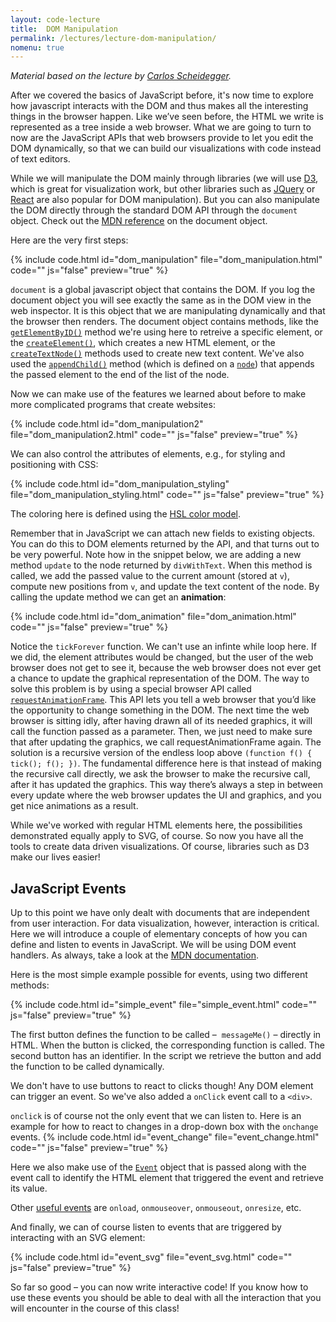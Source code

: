 ```yaml
---
layout: code-lecture
title:  DOM Manipulation 
permalink: /lectures/lecture-dom-manipulation/
nomenu: true
---
```

*Material based on the lecture by [Carlos Scheidegger](http://cscheid.net/courses/spr15/cs444/lectures/week3.html).*

After we covered the basics of JavaScript before, it's now time to explore how javascript interacts with the DOM and thus makes all the interesting things in the browser happen. 
Like we’ve seen before, the HTML we write is represented as a tree inside a web browser. What we are going to turn to now are the JavaScript APIs that web browsers provide to let you edit the DOM dynamically, so that we can build our visualizations with code instead of text editors.

While we will manipulate the DOM mainly through libraries (we will use [D3](http://d3js.org/), which is great for visualization work, but other libraries such as [JQuery](https://jquery.com/) or [React](https://reactjs.org/) are also popular for DOM manipulation). But you can also manipulate the DOM directly through the standard DOM API through the `document` object. Check out the [MDN reference](https://developer.mozilla.org/en-US/docs/Web/API/document) on the document object.

Here are the very first steps:

{% include code.html id="dom_manipulation" file="dom_manipulation.html" code="" js="false" preview="true" %}

`document` is a global javascript object that contains the DOM. If you log the document object you will see exactly the same as in the DOM view in the web inspector. It is this object that we are manipulating dynamically and that the browser then renders. The document object contains methods, like the [`getElementByID()`](https://developer.mozilla.org/en-US/docs/Web/API/Document/getElementById) method we're using here to retreive a specific element, or the [`createElement()`](https://developer.mozilla.org/en-US/docs/Web/API/Document/createElement), which creates a new HTML element, or the [`createTextNode()`](https://developer.mozilla.org/en-US/docs/Web/API/Document/createTextNode) methods used to create new text content. We've also used the [`appendChild()`](https://developer.mozilla.org/en-US/docs/Web/API/Node/appendChild) method (which is defined on a [`node`](https://developer.mozilla.org/en-US/docs/Web/API/Node)) that appends the passed element to the end of the list of the node. 

Now we can make use of the features we learned about before to make more complicated programs that create websites: 

{% include code.html id="dom_manipulation2" file="dom_manipulation2.html" code="" js="false" preview="true" %}

We can also control the attributes of elements, e.g., for styling and positioning with CSS:

{% include code.html id="dom_manipulation_styling" file="dom_manipulation_styling.html" code="" js="false" preview="true" %}

The coloring here is defined using the [HSL color model](https://developer.mozilla.org/en-US/docs/Web/CSS/color_value#hsl()). 

Remember that in JavaScript we can attach new fields to existing objects. You can do this to DOM elements returned by the API, and that turns out to be very powerful. Note how in the snippet below, we are adding a new method ```update``` to the node returned by ```divWithText```. When this method is called, we add the passed value to the current amount (stored at ```v```), compute new positions from ```v```, and update the text content of the node. By calling the update method we can get an **animation**:


{% include code.html id="dom_animation" file="dom_animation.html" code="" js="false" preview="true" %}

Notice the ```tickForever``` function. We can't use an infinte while loop here. If we did, the element attributes would be changed, but the user of the web browser does not get to see it, because the web browser does not ever get a chance to update the graphical representation of the DOM. The way to solve this problem is by using a special browser API called [```requestAnimationFrame```](https://developer.mozilla.org/en-US/docs/Web/API/window/requestAnimationFrame). This API lets you tell a web browser that you’d like the opportunity to change something in the DOM. The next time the web browser is sitting idly, after having drawn all of its needed graphics, it will call the function passed as a parameter. Then, we just need to make sure that after updating the graphics, we call requestAnimationFrame again. The solution is a recursive version of the endless loop above ```(function f() { tick(); f(); })```. The fundamental difference here is that instead of making the recursive call directly, we ask the browser to make the recursive call, after it has updated the graphics. This way there’s always a step in between every update where the web browser updates the UI and graphics, and you get nice animations as a result.

While we've worked with regular HTML elements here, the possibilities demonstrated equally apply to SVG, of course. So now you have all the tools to create data driven visualizations. Of course, libraries such as D3 make our lives easier!


## JavaScript Events

Up to this point we have only dealt with documents that are independent from user interaction. For data visualization, however, interaction is critical. Here we will introduce a couple of elementary concepts of how you can define and listen to events in JavaScript. We will be using DOM event handlers. As always, take a look at the [MDN documentation](https://developer.mozilla.org/en-US/docs/Web/Guide/Events/Event_handlers).

Here is the most simple example possible for events, using two different methods:

{% include code.html id="simple_event" file="simple_event.html" code="" js="false" preview="true" %}

The first button defines the function to be called –  `messageMe()` – directly in HTML. When the button is clicked, the corresponding function is called. The second button has an identifier. In the script we retrieve the button and add the function to be called dynamically. 

We don't have to use buttons to react to clicks though! Any DOM element can trigger an event. So we've also added a `onClick` event call to a `<div>`.

``onclick`` is of course not the only event that we can listen to. Here is an example for how to react to changes in a drop-down box with the ```onchange``` events. 
{% include code.html id="event_change" file="event_change.html" code="" js="false" preview="true" %}

Here we also make use of the [`Event`](https://developer.mozilla.org/en-US/docs/Web/API/Event) object that is passed along with the event call to identify the HTML element that triggered the event and retrieve its value.

Other [useful events](https://developer.mozilla.org/en-US/docs/Web/Events) are ```onload```, ```onmouseover```, ```onmouseout```, ```onresize```, etc.  


And finally, we can of course listen to events that are triggered by interacting with an SVG element:

{% include code.html id="event_svg" file="event_svg.html" code="" js="false" preview="true" %}

So far so good – you can now write interactive code! If you know how to use these events you should be able to deal with all the interaction that you will encounter in the course of this class!

